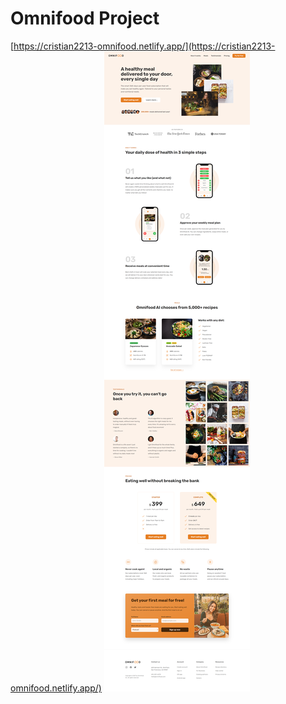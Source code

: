 # Omnifood Project
[https://cristian2213-omnifood.netlify.app/](https://cristian2213-omnifood.netlify.app/)
![Omnifood](img/Design/Omnifood.png?raw=true 'Omnifood')
